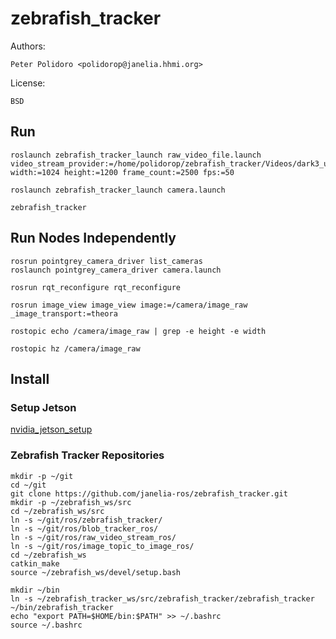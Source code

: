# zebrafish_tracker

Authors:

    Peter Polidoro <polidorop@janelia.hhmi.org>

License:

    BSD

## Run

```shell
roslaunch zebrafish_tracker_launch raw_video_file.launch video_stream_provider:=/home/polidorop/zebrafish_tracker/Videos/dark3_uint8_1024x1200_2500frames.raw width:=1024 height:=1200 frame_count:=2500 fps:=50
```

```shell
roslaunch zebrafish_tracker_launch camera.launch
```

```shell
zebrafish_tracker
```

## Run Nodes Independently

```shell
rosrun pointgrey_camera_driver list_cameras
roslaunch pointgrey_camera_driver camera.launch
```

```shell
rosrun rqt_reconfigure rqt_reconfigure
```

```shell
rosrun image_view image_view image:=/camera/image_raw _image_transport:=theora
```

```shell
rostopic echo /camera/image_raw | grep -e height -e width
```

```shell
rostopic hz /camera/image_raw
```

## Install

### Setup Jetson

[nvidia_jetson_setup](https://github.com/janelia-idf/nvidia_jetson_setup.git)

### Zebrafish Tracker Repositories

```shell
mkdir -p ~/git
cd ~/git
git clone https://github.com/janelia-ros/zebrafish_tracker.git
mkdir -p ~/zebrafish_ws/src
cd ~/zebrafish_ws/src
ln -s ~/git/ros/zebrafish_tracker/
ln -s ~/git/ros/blob_tracker_ros/
ln -s ~/git/ros/raw_video_stream_ros/
ln -s ~/git/ros/image_topic_to_image_ros/
cd ~/zebrafish_ws
catkin_make
source ~/zebrafish_ws/devel/setup.bash
```

```shell
mkdir ~/bin
ln -s ~/zebrafish_tracker_ws/src/zebrafish_tracker/zebrafish_tracker ~/bin/zebrafish_tracker
echo "export PATH=$HOME/bin:$PATH" >> ~/.bashrc
source ~/.bashrc
```
